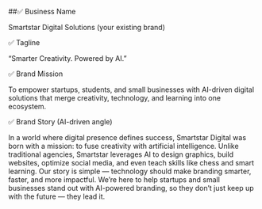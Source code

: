 ##✅ Business Name

Smartstar Digital Solutions (your existing brand)

✅ Tagline

“Smarter Creativity. Powered by AI.”

✅ Brand Mission

To empower startups, students, and small businesses with AI-driven digital solutions that merge creativity, technology, and learning into one ecosystem.

✅ Brand Story (AI-driven angle)

In a world where digital presence defines success, Smartstar Digital was born with a mission: to fuse creativity with artificial intelligence. 
Unlike traditional agencies, Smartstar leverages AI to design graphics, build websites, optimize social media, and even teach skills like chess and smart learning. 
Our story is simple — technology should make branding smarter, faster, and more impactful. We’re here to help startups and small businesses stand out with AI-powered branding, so they don’t just keep up with the future — they lead it.

